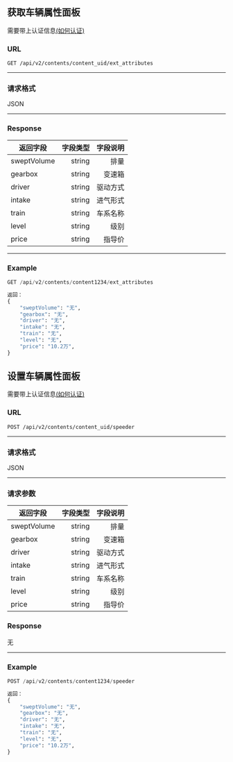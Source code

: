 ## 获取车辆属性面板
需要带上认证信息[(如何认证)](https://gitlab.com/gizmotech/Doc/wikis/signature)

### URL
`GET /api/v2/contents/content_uid/ext_attributes`

-----

### 请求格式
JSON

-----

### Response
返回字段        | 字段类型 |字段说明 | 
--------------|-----:| ----:|
sweptVolume   | string |排量 |
gearbox   |string |变速箱 |
driver   |string |驱动方式 |
intake   |string |进气形式|
train   |string |车系名称 |
level   |string |级别 |
price   |string |指导价 |


-----

### Example
```python
GET /api/v2/contents/content1234/ext_attributes

返回：
{
    "sweptVolume": "无",
    "gearbox": "无",
    "driver": "无",
    "intake": "无",
    "train": "无",
    "level": "无",
    "price": "10.2万",
}
```

## 设置车辆属性面板
需要带上认证信息[(如何认证)](https://gitlab.com/gizmotech/Doc/wikis/signature)

### URL
`POST /api/v2/contents/content_uid/speeder`

-----

### 请求格式
JSON

--------

### 请求参数
返回字段        | 字段类型 |字段说明 | 
--------------|-----:| ----:|
sweptVolume   | string |排量 |
gearbox   |string |变速箱 |
driver   |string |驱动方式 |
intake   |string |进气形式|
train   |string |车系名称 |
level   |string |级别 |
price   |string |指导价 |

### Response
无

-----

### Example
```python
POST /api/v2/contents/content1234/speeder

返回：
{
    "sweptVolume": "无",
    "gearbox": "无",
    "driver": "无",
    "intake": "无",
    "train": "无",
    "level": "无",
    "price": "10.2万",
}
```

